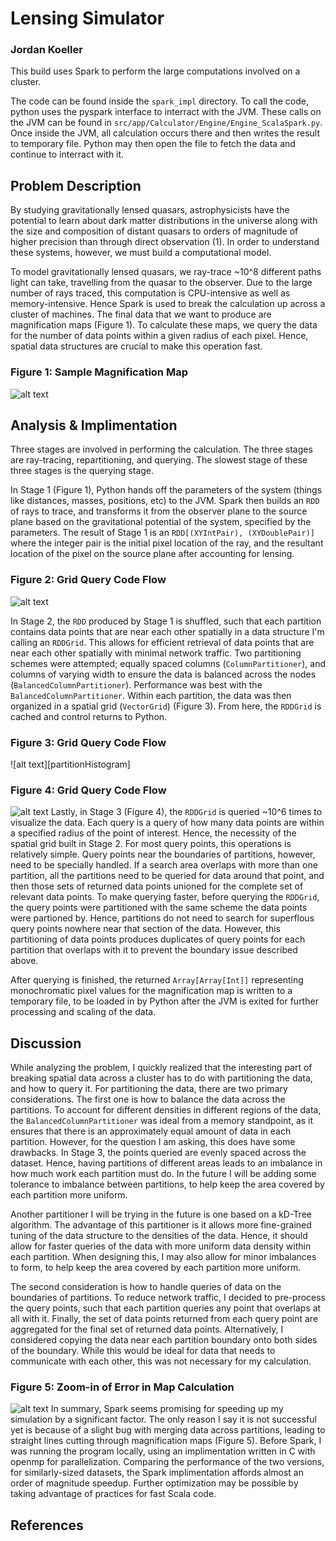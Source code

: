 # Lensing Simulator

### Jordan Koeller

This build uses Spark to perform the large computations involved on a cluster.

The code can be found inside the `spark_impl` directory. To call the code,
python uses the pyspark interface to interract with the JVM. These calls on
the JVM can be found in `src/app/Calculator/Engine/Engine_ScalaSpark.py`. Once inside 
the JVM, all calculation occurs there and then writes the result to temporary 
file. Python may then open the file to fetch the data and continue to interract
with it.

## Problem Description

By studying gravitationally lensed quasars, astrophysicists have the potential to learn 
about dark matter distributions in the universe along with the size and composition
of distant quasars to orders of magnitude of higher precision than through direct
observation (1). In order to understand these systems, however, we must build a computational
model.

To model gravitationally lensed quasars, we ray-trace ~10^8 different paths light can 
take, travelling from the quasar to the observer. Due to the large number of rays traced, this
computation is CPU-intensive as well as memory-intensive. Hence Spark is used to break the
calculation up across a cluster of machines. The final data that we want to produce are magnification
maps (Figure 1). To calculate these maps, we query the data for the number of data points within a given radius
of each pixel. Hence, spatial data structures are crucial to make this operation fast.

### Figure 1: Sample Magnification Map
![alt text][MagMap]

## Analysis & Implimentation

Three stages are involved in performing the calculation. The three stages are ray-tracing, 
repartitioning, and querying. The slowest stage of these three stages is the querying stage.

In Stage 1 (Figure 1), Python hands off the parameters of the system (things like distances, 
masses, positions, etc) to the JVM. Spark then builds an `RDD` of rays to trace, and transforms it
from the observer plane to the source plane based on the gravitational potential of the system,
specified by the parameters. The result of Stage 1 is an `RDD[(XYIntPair), (XYDoublePair)]` where
the integer pair is the initial pixel location of the ray, and the resultant location of the
pixel on the source plane after accounting for lensing.
### Figure 2: Grid Query Code Flow
![alt text][Phase1Diagram]

In Stage 2, the `RDD` produced by Stage 1 is shuffled, such that each partition contains data points that
are near each other spatially in a data structure I'm calling an `RDDGrid`. This allows for efficient retrieval of
data points that are near each other spatially with minimal network traffic. Two partitioning
schemes were attempted; equally spaced columns (`ColumnPartitioner`), and columns of varying width to ensure the data
is balanced across the nodes (`BalancedColumnPartitioner`). Performance was best with the `BalancedColumnPartitioner`. 
Within each partition, the data was then organized in a spatial grid (`VectorGrid`) (Figure 3). From here,
the `RDDGrid` is cached and control returns to Python.

### Figure 3: Grid Query Code Flow
![alt text][partitionHistogram]

### Figure 4: Grid Query Code Flow
![alt text][Phase3Diagram]
Lastly, in Stage 3 (Figure 4), the `RDDGrid` is queried ~10^6 times to visualize the data. Each query is a 
query of how many data points are within a specified radius of the point of interest. Hence, the necessity of the 
spatial grid built in Stage 2. For most query points, this operations is relatively simple. Query points near the 
boundaries of partitions, however, need to be specially handled. If a search area overlaps with more than one partition,
all the partitions need to be queried for data around that point, and then those sets of returned data points unioned 
for the complete set of relevant data points. To make querying faster, before querying the `RDDGrid`, the query points
were partitioned with the same scheme the data points were partioned by. Hence, partitions do not need to search for
superflous query points nowhere near that section of the data. However, this partitioning of data points produces
duplicates of query points for each partition that overlaps with it to prevent the boundary issue described above.

After querying is finished, the returned `Array[Array[Int]]` representing monochromatic pixel values for the magnification map
is written to a temporary file, to be loaded in by Python after the JVM is exited for further processing and scaling of the data.

## Discussion

While analyzing the problem, I quickly realized that the interesting part of breaking spatial data across a cluster has
to do with partitioning the data, and how to query it. For partitioning the data, there are two primary considerations.
The first one is how to balance the data across the partitions. To account for different densities in different regions
of the data, the `BalancedColumnPartitioner` was ideal from a memory standpoint, as it ensures that there is an
approximately equal amount of data in each partition. However, for the question I am asking, this does have some
drawbacks. In Stage 3, the points queried are evenly spaced across the dataset. Hence, having partitions of different 
areas leads to an imbalance in how much work each partition must do. In the future I will be adding some tolerance 
to imbalance between partitions, to help keep the area covered by each partition more uniform. 

Another partitioner I will be trying in the future is one based on a kD-Tree algorithm. The advantage of this partitioner
is it allows more fine-grained tuning of the data structure to the densities of the data. Hence, it should allow for faster
queries of the data with more uniform data density within each partition. When designing this, I may also allow for 
minor imbalances to form, to help keep the area covered by each partition more uniform.

The second consideration is how to handle queries of data on the boundaries of partitions. To reduce network traffic,
I decided to pre-process the query points, such that each partition queries any point that overlaps at all with it.
Finally, the set of data points returned from each query point are aggregated for the final set of returned data points.
Alternatively, I considered copying the data near each partition boundary onto both sides of the boundary. While this would 
be ideal for data that needs to communicate with each other, this was not necessary for my calculation.

### Figure 5: Zoom-in of Error in Map Calculation
![alt text][MagMapError]
In summary, Spark seems promising for speeding up my simulation by a significant factor. The only reason I say it 
is not successful yet is because of a slight bug with merging data across partitions, leading to straight lines 
cutting through magnification maps (Figure 5). Before Spark, I was running
the program locally, using an implimentation written in C with openmp for parallelization. Comparing the performance
of the two versions, for similarly-sized datasets, the Spark implimentation affords almost an order of magnitude speedup.
Further optimization may be possible by taking advantage of practices for fast Scala code. 

## References







[Phase1Diagram]:https://github.com/JordanKoeller/lensing_simulator/blob/master/diagrams/phase1_diagram.png
[Phase3Diagram]:https://github.com/JordanKoeller/lensing_simulator/blob/master/diagrams/phase3_diagram.png
[MagMap]:https://github.com/JordanKoeller/lensing_simulator/blob/master/diagrams/trippymagmap.png
[MagMapError]:https://github.com/JordanKoeller/lensing_simulator/blob/master/diagrams/hiResCropped.png